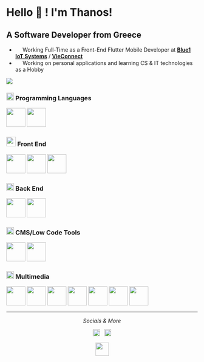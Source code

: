 # Hello 👋 ! I'm Thanos!

## A Software Developer from Greece

- <img src="https://user-images.githubusercontent.com/48293545/158476598-45e6f37d-75b5-4d35-8e69-3fb5d9d04cd4.gif" height="15"> Working Full-Time as a Front-End Flutter Mobile Developer at **[Blue1 IoT Systems](https://blue1.io/)** / **[VieConnect](https://vieconnect.io/en/)**
- <img src="https://user-images.githubusercontent.com/65610526/174790440-c608be4d-24e4-4030-b002-c4dca26d4ac8.gif" height="15"> Working on personal applications and learning CS & IT technologies as a Hobby

<img src= "https://github-readme-stats.vercel.app/api?username=AthanasiosPapazoglou&&show_icons=true&theme=dracula">
<!--img src= "https://github-readme-stats.vercel.app/api/top-langs/?username=AthanasiosPapazoglou&&show_icons=true&layout=compact&theme=dracula"-->

<!--
<details>
  <summary><i>Check the Technologies I work on..</i></summary>
</details>
-->

### <img src="https://user-images.githubusercontent.com/65610526/174791656-3aea69da-5f8c-47f0-93a5-ff2a4bd6c19a.gif" height="20"> Programming Languages
<img src= "https://user-images.githubusercontent.com/65610526/139871811-4897cda6-d57d-45e7-88ef-8990abf029cc.png" width="50" height="50">  <img src= "https://user-images.githubusercontent.com/65610526/139871591-ee4662f1-cb95-4fb4-bbfe-04aed8cd36cb.png" width="50" height="50">

### <img src= "https://user-images.githubusercontent.com/65610526/174792212-886abe57-b02f-4157-aa8c-75f197365cce.png" height="25"> Front End
<img src= "https://user-images.githubusercontent.com/65610526/139874025-f7ee04c1-f19b-4e39-bcad-4ac2362b448d.png" width="50" height="50"> <img src="https://user-images.githubusercontent.com/65610526/139874238-b5293fd6-13f7-45cf-80b9-48046ed663e4.png" width="50" height="50"> <img src="https://user-images.githubusercontent.com/65610526/139874429-7ffb71eb-2022-4974-bae6-e9e2b0905cac.png" width="50" height="50">

### <img src="https://user-images.githubusercontent.com/65610526/174792715-e94e6fd8-6567-4a29-9aeb-f38e344c87c5.gif" height="20"> Back End
<img src= "https://user-images.githubusercontent.com/65610526/139875389-c92c72de-7373-481a-9114-da000160bfa7.png" width="50" height="50"> <img src= "https://user-images.githubusercontent.com/65610526/140563676-c228af2a-a388-4bf5-8fb9-540c0cd2f839.png" width="50" height="50">

### <img src="https://user-images.githubusercontent.com/65610526/174794373-debc214f-c7f8-4517-98de-4f692bc296f3.gif" height="20"> CMS/Low Code Tools
<img src= "https://user-images.githubusercontent.com/65610526/168073844-0f75ffde-8c1d-4800-a989-5311b27d80b0.jpeg" width="50" height="50"> <img src= "https://user-images.githubusercontent.com/65610526/168075712-a4fa0e84-d8f9-41ac-9db6-d8b85e4751d7.png" width="50" height="50">

### <img src="https://user-images.githubusercontent.com/65610526/174794878-61d7a315-d19a-41fb-b626-0b72caa22e49.gif" height="20"> Multimedia
<img src= "https://user-images.githubusercontent.com/65610526/139876896-29741272-b9bd-4fe4-8952-84d50590b54c.png" width="50" height="50"> <img src="https://user-images.githubusercontent.com/65610526/139877051-6d76a047-bd19-4a45-9f90-97a865ce49fc.png" width="50" height="50"> <img src="https://user-images.githubusercontent.com/65610526/139877281-3daa3321-78dd-4904-a8aa-adf0f11baf79.png" width="50" height="50"> <img src="https://user-images.githubusercontent.com/65610526/139877492-7bd1b514-4e56-4ba3-b360-3f9fd4b46bc9.png" width="50" height="50"> <img src="https://user-images.githubusercontent.com/65610526/139877689-e4d1483d-6c2a-452c-a23d-4d86c17b2352.png" width="50" height="50"> <img src="https://user-images.githubusercontent.com/65610526/154285809-8a9a3532-afc9-47aa-8189-a2b7ed38a60b.png" width="50" height="50"> <img src="https://user-images.githubusercontent.com/65610526/154286314-8a2691e6-fa72-4c0e-af8e-95e48815b31d.png" width="50" height="50">

---

<p align="center">
  <i> Socials & More </i>

<p align="center">
    <a href="https://www.linkedin.com/in/athanasios-papazoglou-89706b192/" alt="LinkedIn"><img src="https://user-images.githubusercontent.com/48293545/158461410-b3eac57a-095f-4cc8-8fa4-917542d71f39.svg" height="18"></a> 	&nbsp;
    <a href="https://www.instagram.com/thanos_papazoglou_/" alt="My site"><img src="https://user-images.githubusercontent.com/48293545/158462420-85ff7278-8241-4015-a941-9acd1ec5475b.svg" height="18"></a>
  </p>
  
  <p align=center><img src="https://user-images.githubusercontent.com/65610526/174794535-cdcfd380-610d-4d73-8d27-27b81dd11b1d.gif" height="35"></p>









<!--&theme=THEME_NAME-->
<!--&&show_icons=true&title_color=ffffff&icon_color=bb2acf&text_color=daf7dc&bg_color=191919-->

<!--
**AthanasiosPapazoglou/AthanasiosPapazoglou** is a ✨ _special_ ✨ repository because its `README.md` (this file) appears on your GitHub profile.

Here are some ideas to get you started:

- 🔭 I’m currently working on ...
- 🌱 I’m currently learning ...
- 👯 I’m looking to collaborate on ...
- 🤔 I’m looking for help with ...
- 💬 Ask me about ...
- 📫 How to reach me: ...
- 😄 Pronouns: ...
- ⚡ Fun fact: ...
-->

